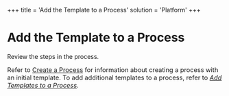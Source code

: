 +++
title = 'Add the Template to a Process'
solution = 'Platform'
+++

# Add the Template to a Process

<span id="Post Data using a BAPI Steps" class="popUpLink">Review the
steps in the process.</span>

<span style="font-size: 11pt;">Refer to [Create a
Process](Create_a_Process) for information about creating a process
with an initial template. To add additional templates to a process,
refer to *<span style="color: #0000ff;">[Add Templates to a
Process](Add_Templates_to_a_Process)</span>*</span>.
